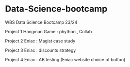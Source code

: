 # Data-Science-bootcamp
WBS Data Science Bootcamp 23/24

Project 1 Hangman Game : phython , Collab 

Project 2 Eniac : Magist case study 

Project 3 Eniac : discounts strategy 

Project 4 Eniac : AB testing (Eniac website choice of button)

